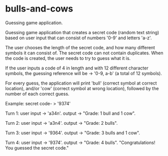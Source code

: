 # bulls-and-cows
Guessing game application.

Guessing game application that creates a secret code (random text string) based on user input that can 
consist of numbers '0-9' and letters 
'a-z'. 

The user chooses the length of the secret code, and how many different symbols it can consist of. The
secret code can not contain duplicates.
When the code is created, the user needs to try to guess what it is. 

If the user inputs a code of 4 in length and with 12 different character symbols, the guessing reference 
will be -> '0-9, a-b' (a total of 12 symbols). 

For every guess, the application will print 'bull' (correct symbol at correct location), and/or 'cow' 
(correct symbol at wrong location), followed by the number of each correct guess.

Example: secret code- > '9374'

Turn 1:
user input -> 'a34n'.
output -> "Grade: 1 bull and 1 cow". 

Turn 2:
user input -> 'a3n4'.
output -> "Grade: 2 bulls". 

Turn 3:
user input -> '9364'.
output -> "Grade: 3 bulls and 1 cow". 

Turn 4:
user input -> '9374'.
output -> "Grade: 4 bulls". 
"Congratulations! You guessed the secret code."
